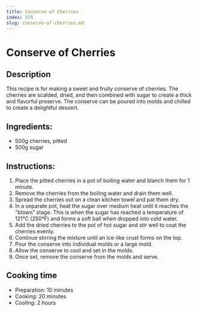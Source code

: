 ```yaml
---
title: Conserve of Cherries
index: 375
slug: conserve-of-cherries.md
---
```


# Conserve of Cherries

## Description
This recipe is for making a sweet and fruity conserve of cherries. The cherries are scalded, dried, and then combined with sugar to create a thick and flavorful preserve. The conserve can be poured into molds and chilled to create a delightful dessert.

## Ingredients:
- 500g cherries, pitted
- 500g sugar

## Instructions:
1. Place the pitted cherries in a pot of boiling water and blanch them for 1 minute.
2. Remove the cherries from the boiling water and drain them well.
3. Spread the cherries out on a clean kitchen towel and pat them dry.
4. In a separate pot, heat the sugar over medium heat until it reaches the "blown" stage. This is when the sugar has reached a temperature of 121°C (250°F) and forms a soft ball when dropped into cold water.
5. Add the dried cherries to the pot of hot sugar and stir well to coat the cherries evenly.
6. Continue stirring the mixture until an ice-like crust forms on the top.
7. Pour the conserve into individual molds or a large mold.
8. Allow the conserve to cool and set in the molds.
9. Once set, remove the conserve from the molds and serve.

## Cooking time
- Preparation: 10 minutes
- Cooking: 20 minutes
- Cooling: 2 hours